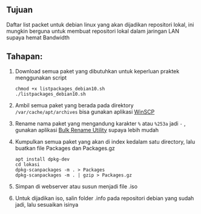 ## Tujuan
Daftar list packet untuk debian linux yang akan dijadikan repositori lokal, ini mungkin berguna untuk membuat repositori lokal dalam jaringan LAN supaya hemat Bandwidth

## Tahapan:

1. Download semua paket yang dibutuhkan untuk keperluan praktek menggunakan script
    ```shell
    chmod +x listpackages_debian10.sh
    ./listpackages_debian10.sh
    ```    

2. Ambil semua paket yang berada pada direktory `/var/cache/apt/archives` bisa gunakan aplikasi [WinSCP](https://winscp.net/eng/downloads.php)

3. Rename nama paket yang mengandung karakter `%` atau `%253a` jadi `-` , gunakan aplikasi [Bulk Rename Utility](https://www.bulkrenameutility.co.uk/Download.php) supaya lebih mudah

4. Kumpulkan semua paket yang akan di index kedalam satu directory, lalu buatkan file Packages dan Packages.gz
    ```shell
    apt install dpkg-dev
    cd lokasi
    dpkg-scanpackages -m . > Packages
    dpkg-scanpackages -m . | gzip > Packages.gz
    ```

5. Simpan di webserver atau susun menjadi file .iso

6. Untuk dijadikan iso, salin folder .info pada repositori debian yang sudah jadi, lalu sesuaikan isinya
